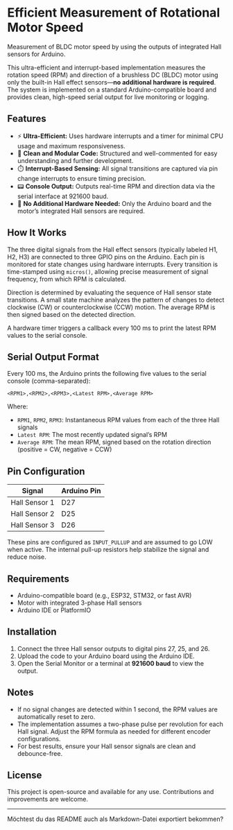 # Efficient Measurement of Rotational Motor Speed

Measurement of BLDC motor speed by using the outputs of integrated Hall sensors for Arduino.

This ultra-efficient and interrupt-based implementation measures the rotation speed (RPM) and direction of a brushless DC (BLDC) motor using only the built-in Hall effect sensors—**no additional hardware is required**. The system is implemented on a standard Arduino-compatible board and provides clean, high-speed serial output for live monitoring or logging.

## Features

* ⚡ **Ultra-Efficient:** Uses hardware interrupts and a timer for minimal CPU usage and maximum responsiveness.
* 🧠 **Clean and Modular Code:** Structured and well-commented for easy understanding and further development.
* ⏱️ **Interrupt-Based Sensing:** All signal transitions are captured via pin change interrupts to ensure timing precision.
* 📟 **Console Output:** Outputs real-time RPM and direction data via the serial interface at 921600 baud.
* 🧰 **No Additional Hardware Needed:** Only the Arduino board and the motor’s integrated Hall sensors are required.

## How It Works

The three digital signals from the Hall effect sensors (typically labeled H1, H2, H3) are connected to three GPIO pins on the Arduino. Each pin is monitored for state changes using hardware interrupts. Every transition is time-stamped using `micros()`, allowing precise measurement of signal frequency, from which RPM is calculated.

Direction is determined by evaluating the sequence of Hall sensor state transitions. A small state machine analyzes the pattern of changes to detect clockwise (CW) or counterclockwise (CCW) motion. The average RPM is then signed based on the detected direction.

A hardware timer triggers a callback every 100 ms to print the latest RPM values to the serial console.

## Serial Output Format

Every 100 ms, the Arduino prints the following five values to the serial console (comma-separated):

```
<RPM1>,<RPM2>,<RPM3>,<Latest RPM>,<Average RPM>
```

Where:

* `RPM1`, `RPM2`, `RPM3`: Instantaneous RPM values from each of the three Hall signals
* `Latest RPM`: The most recently updated signal’s RPM
* `Average RPM`: The mean RPM, signed based on the rotation direction (positive = CW, negative = CCW)

## Pin Configuration

| Signal        | Arduino Pin |
| ------------- | ----------- |
| Hall Sensor 1 | D27         |
| Hall Sensor 2 | D25         |
| Hall Sensor 3 | D26         |

These pins are configured as `INPUT_PULLUP` and are assumed to go LOW when active. The internal pull-up resistors help stabilize the signal and reduce noise.

## Requirements

* Arduino-compatible board (e.g., ESP32, STM32, or fast AVR)
* Motor with integrated 3-phase Hall sensors
* Arduino IDE or PlatformIO

## Installation

1. Connect the three Hall sensor outputs to digital pins 27, 25, and 26.
2. Upload the code to your Arduino board using the Arduino IDE.
3. Open the Serial Monitor or a terminal at **921600 baud** to view the output.

## Notes

* If no signal changes are detected within 1 second, the RPM values are automatically reset to zero.
* The implementation assumes a two-phase pulse per revolution for each Hall signal. Adjust the RPM formula as needed for different encoder configurations.
* For best results, ensure your Hall sensor signals are clean and debounce-free.

## License

This project is open-source and available for any use. Contributions and improvements are welcome.

---

Möchtest du das README auch als Markdown-Datei exportiert bekommen?
